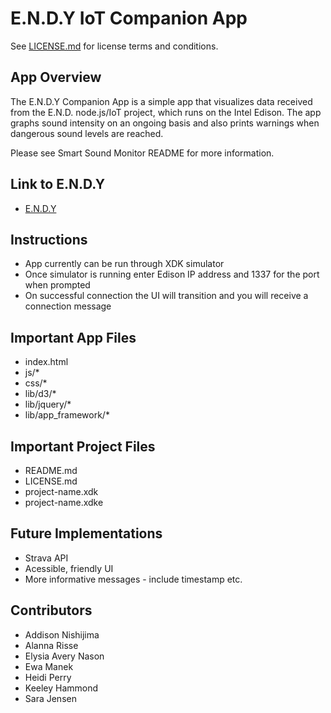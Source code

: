 E.N.D.Y IoT Companion App
===================================

See [LICENSE.md](LICENSE.md) for license terms and conditions.

App Overview
------------
The E.N.D.Y Companion App is a simple app that visualizes
data received from the E.N.D. node.js/IoT project, which runs on the Intel Edison. The app graphs sound intensity on an ongoing basis and also prints warnings when dangerous sound levels are reached. 

Please see Smart Sound Monitor README for more information.

Link to E.N.D.Y
--------------------------
* [E.N.D.Y](https://github.com/Heidi-/SmartSoundMonitor)

Instructions
--------------------------
* App currently can be run through XDK simulator 
* Once simulator is running enter Edison IP address and 1337 for the port when prompted
* On successful connection the UI will transition and you will receive a connection message

Important App Files
--------------------------
* index.html
* js/*
* css/*
* lib/d3/*
* lib/jquery/*
* lib/app_framework/*

Important Project Files
------------------------------
* README.md
* LICENSE.md
* project-name.xdk
* project-name.xdke

Future Implementations
------------------------------
* Strava API
* Acessible, friendly UI
* More informative messages - include timestamp etc.

Contributors
------------------------------
* Addison Nishijima
* Alanna Risse
* Elysia Avery Nason
* Ewa Manek
* Heidi Perry
* Keeley Hammond
* Sara Jensen